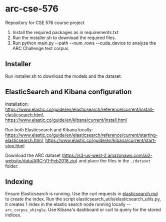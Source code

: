 # arc-cse-576
Repository for CSE 576 course project

1. Install the required packages as in requirements.txt
2. Run the installer.sh to download the required files.
3. Run python main.py --path --num_rows --cuda_device to analyze the ARC Challenge test corpus.

## Installer

Run installer.sh to download the models and the dataset.

## ElasticSearch and Kibana configuration

Installation: https://www.elastic.co/guide/en/elasticsearch/reference/current/install-elasticsearch.html, https://www.elastic.co/guide/en/kibana/current/install.html

Run both Elasticsearch and Kibana locally: https://www.elastic.co/guide/en/elasticsearch/reference/current/starting-elasticsearch.html, https://www.elastic.co/guide/en/kibana/current/start-stop.html

Download the ARC dataset (https://s3-us-west-2.amazonaws.com/ai2-website/data/ARC-V1-Feb2018.zip) and place the files in the `./dataset` folder. 

## Indexing

Ensure Elasticsearch is running. Use the curl requests in [elasticsearch.md](./elasticsearch_utils/elasticsearch.md) to create the index. Run the script elasticsearch_utils/elasticsearch_utils.py, it creates 1 index in the elastic search node running locally -- `arc_corpus_shingle`. Use Kibana's dashboard or curl to query for the stored indices.
